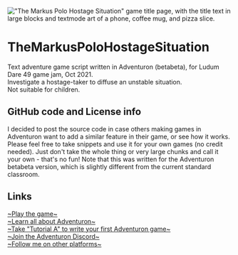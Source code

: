 !["The Markus Polo Hostage Situation" game title page, with the title text in large blocks and textmode art of a phone, coffee mug, and pizza slice.](https://img.itch.zone/aW1hZ2UvMTIxOTM0OS83MTM5MjEyLnBuZw==/original/LJwCvH.png)

# TheMarkusPoloHostageSituation
Text adventure game script written in Adventuron (betabeta), for Ludum Dare 49 game jam, Oct 2021.  
Investigate a hostage-taker to diffuse an unstable situation.  
Not suitable for children.  

## GitHub code and License info
I decided to post the source code in case others making games in Adventuron want to add a similar feature in their game, or see how it works. Please feel free to take snippets and use it for your own games (no credit needed). Just don't take the whole thing or very large chunks and call it your own - that's no fun! Note that this was written for the Adventuron betabeta version, which is slightly different from the current standard classroom.

## Links
[\~Play the game\~](https://eldritchrenaissancecake.itch.io/the-markus-polo-hostage-situation)  
[\~Learn all about Adventuron\~](https://adventuron.io/)  
[\~Take "Tutorial A" to write your first Adventuron game\~](https://adventuron.io/documentation/tutorial-a.html)  
[\~Join the Adventuron Discord\~](https://discord.gg/QWxVmNvkC7)  
[\~Follow me on other platforms\~](https://linktr.ee/EldritchRenaissanceCake)  

